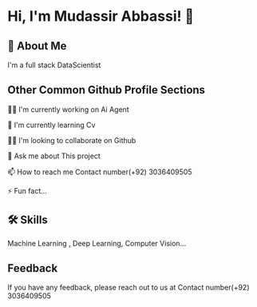 
# Hi, I'm Mudassir Abbassi! 👋


## 🚀 About Me
I'm a full stack DataScientist


## Other Common Github Profile Sections
👩‍💻 I'm currently working on Ai Agent

🧠 I'm currently learning Cv

👯‍♀️ I'm looking to collaborate on Github


💬 Ask me about This project

📫 How to reach me Contact number(+92) 3036409505


⚡️ Fun fact...


## 🛠 Skills
Machine Learning , Deep Learning, Computer Vision...


## Feedback

If you have any feedback, please reach out to us at 
Contact number(+92) 3036409505
